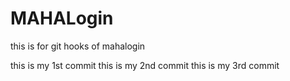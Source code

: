 # MAHALogin
this is for git hooks  of mahalogin

this is my 1st  commit
this is my 2nd  commit 
this is my 3rd  commit






